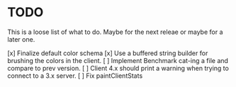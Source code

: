 TODO
====

This is a loose list of what to do. Maybe for the next releae or maybe for a later one.

[x] Finalize default color schema
[x] Use a buffered string builder for brushing the colors in the client.
[ ] Implement Benchmark cat-ing a file and compare to prev version.
[ ] Client 4.x should print a warning when trying to connect to a 3.x server.
[ ] Fix paintClientStats
